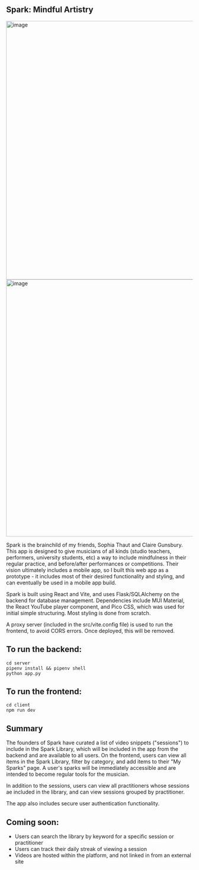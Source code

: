 ## Spark: Mindful Artistry
<img width="698" alt="image" src="https://github.com/e-linds/Spark/assets/145630671/dfe507f0-8c67-4f14-a4bf-64bca9ead155">
<img width="694" alt="image" src="https://github.com/e-linds/Spark/assets/145630671/87242a89-1115-49ef-beb1-35a3d234e003">

Spark is the brainchild of my friends, Sophia Thaut and Claire Gunsbury. This app is designed to give musicians of all kinds (studio teachers, performers, university students, etc) a way to include mindfulness in their regular practice, and before/after performances or competitions. Their vision ultimately includes a mobile app, so I built this web app as a prototype - it includes most of their desired functionality and styling, and can eventually be used in a mobile app build. 

Spark is built using React and Vite, and uses Flask/SQLAlchemy on the backend for database management. Dependencies include MUI Material, the React YouTube player component, and Pico CSS, which was used for initial simple structuring. Most styling is done from scratch.  

A proxy server (included in the src/vite.config file) is used to run the frontend, to avoid CORS errors. Once deployed, this will be removed. 

## To run the backend:
```
cd server
pipenv install && pipenv shell
python app.py
```
## To run the frontend:
```
cd client
npm run dev
```

## Summary
The founders of Spark have curated a list of video snippets ("sessions") to include in the Spark Library, which will be included in the app from the backend and are available to all users. On the frontend, users can view all items in the Spark Library, filter by category, and add items to their "My Sparks" page. A user's sparks will be immediately accessible and are intended to become regular tools for the musician. 

In addition to the sessions, users can view all practitioners whose sessions ae included in the library, and can view sessions grouped by practitioner.  

The app also includes secure user authentication functionality. 

## Coming soon:
* Users can search the library by keyword for a specific session or practitioner
* Users can track their daily streak of viewing a session
* Videos are hosted within the platform, and not linked in from an external site








